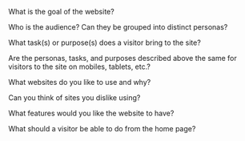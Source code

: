 What is the goal of the website?

Who is the audience? Can they be grouped into distinct personas?

What task(s) or purpose(s) does a visitor bring to the site?

Are the personas, tasks, and purposes described above the same for visitors to the site on mobiles, tablets, etc.?

What websites do you like to use and why?

Can you think of sites you dislike using?

What features would you like the website to have?

What should a visitor be able to do from the home page?
